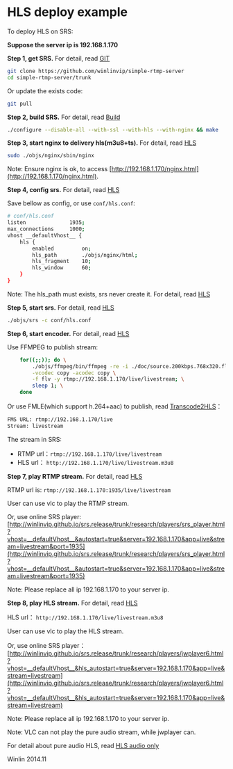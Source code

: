 # HLS deploy example

To deploy HLS on SRS:

<strong>Suppose the server ip is 192.168.1.170</strong>

<strong>Step 1, get SRS.</strong> For detail, read [GIT](https://github.com/winlinvip/simple-rtmp-server/wiki/v1_EN_Git)

```bash
git clone https://github.com/winlinvip/simple-rtmp-server
cd simple-rtmp-server/trunk
```

Or update the exists code:

```bash
git pull
```

<strong>Step 2, build SRS.</strong> For detail, read [Build](https://github.com/winlinvip/simple-rtmp-server/wiki/v1_EN_Build)

```bash
./configure --disable-all --with-ssl --with-hls --with-nginx && make
```

<strong>Step 3, start nginx to delivery hls(m3u8+ts).</strong> For detail, read [HLS](https://github.com/winlinvip/simple-rtmp-server/wiki/v1_EN_DeliveryHLS)

```bash
sudo ./objs/nginx/sbin/nginx
```

Note: Ensure nginx is ok, to access [http://192.168.1.170/nginx.html](http://192.168.1.170/nginx.html).

<strong>Step 4, config srs.</strong> For detail, read [HLS](https://github.com/winlinvip/simple-rtmp-server/wiki/v1_EN_DeliveryHLS)

Save bellow as config, or use `conf/hls.conf`:

```bash
# conf/hls.conf
listen              1935;
max_connections     1000;
vhost __defaultVhost__ {
    hls {
        enabled         on;
        hls_path        ./objs/nginx/html;
        hls_fragment    10;
        hls_window      60;
    }
}
```

Note: The hls_path must exists, srs never create it. For detail, 
read [HLS](https://github.com/winlinvip/simple-rtmp-server/wiki/v1_EN_DeliveryHLS#hls%E6%B5%81%E7%A8%8B)

<strong>Step 5, start srs.</strong> For detail, read [HLS](https://github.com/winlinvip/simple-rtmp-server/wiki/v1_EN_DeliveryHLS)

```bash
./objs/srs -c conf/hls.conf
```

<strong>Step 6, start encoder.</strong> For detail, read [HLS](https://github.com/winlinvip/simple-rtmp-server/wiki/v1_EN_DeliveryHLS)

Use FFMPEG to publish stream:

```bash
    for((;;)); do \
        ./objs/ffmpeg/bin/ffmpeg -re -i ./doc/source.200kbps.768x320.flv \
        -vcodec copy -acodec copy \
        -f flv -y rtmp://192.168.1.170/live/livestream; \
        sleep 1; \
    done
```

Or use FMLE(which support h.264+aac) to publish, read 
[Transcode2HLS](https://github.com/winlinvip/simple-rtmp-server/wiki/v1_EN_SampleTranscode2HLS)：

```bash
FMS URL: rtmp://192.168.1.170/live
Stream: livestream
```

The stream in SRS:
* RTMP url：`rtmp://192.168.1.170/live/livestream`
* HLS url： `http://192.168.1.170/live/livestream.m3u8`

<strong>Step 7, play RTMP stream.</strong> For detail, read [HLS](https://github.com/winlinvip/simple-rtmp-server/wiki/v1_EN_DeliveryHLS)

RTMP url is: `rtmp://192.168.1.170:1935/live/livestream`

User can use vlc to play the RTMP stream.

Or, use online SRS player: [http://winlinvip.github.io/srs.release/trunk/research/players/srs_player.html?vhost=__defaultVhost__&autostart=true&server=192.168.1.170&app=live&stream=livestream&port=1935](http://winlinvip.github.io/srs.release/trunk/research/players/srs_player.html?vhost=__defaultVhost__&autostart=true&server=192.168.1.170&app=live&stream=livestream&port=1935)

Note: Please replace all ip 192.168.1.170 to your server ip.

<strong>Step 8, play HLS stream.</strong> For detail, read [HLS](https://github.com/winlinvip/simple-rtmp-server/wiki/v1_EN_DeliveryHLS)

HLS url： `http://192.168.1.170/live/livestream.m3u8`

User can use vlc to play the HLS stream.

Or, use online SRS player：[http://winlinvip.github.io/srs.release/trunk/research/players/jwplayer6.html?vhost=__defaultVhost__&hls_autostart=true&server=192.168.1.170&app=live&stream=livestream](http://winlinvip.github.io/srs.release/trunk/research/players/jwplayer6.html?vhost=__defaultVhost__&hls_autostart=true&server=192.168.1.170&app=live&stream=livestream)

Note: Please replace all ip 192.168.1.170 to your server ip.

Note: VLC can not play the pure audio stream, while jwplayer can.

For detail about pure audio HLS, read [HLS audio only](https://github.com/winlinvip/simple-rtmp-server/wiki/v1_EN_DeliveryHLS#hlsaudioonly)

Winlin 2014.11